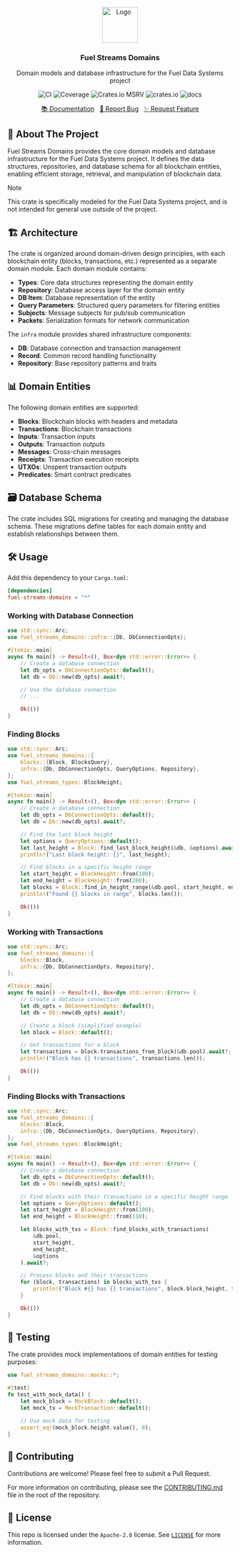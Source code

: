 <br/>
<div align="center">
    <a href="https://github.com/fuellabs/data-systems">
        <img src="https://fuellabs.notion.site/image/https%3A%2F%2Fprod-files-secure.s3.us-west-2.amazonaws.com%2F9ff3607d-8974-46e8-8373-e2c96344d6ff%2F81a0a0d9-f3c7-4ccb-8af5-40ca8a4140f9%2FFUEL_Symbol_Circle_Green_RGB.png?table=block&id=cb8fc88a-4fc3-4f28-a974-9c318a65a2c6&spaceId=9ff3607d-8974-46e8-8373-e2c96344d6ff&width=2000&userId=&cache=v2" alt="Logo" width="80" height="80">
    </a>
    <h3 align="center">Fuel Streams Domains</h3>
    <p align="center">
        Domain models and database infrastructure for the Fuel Data Systems project
    </p>
    <p align="center">
        <a href="https://github.com/FuelLabs/data-systems/actions/workflows/ci.yaml" style="text-decoration: none;">
            <img src="https://github.com/FuelLabs/data-systems/actions/workflows/ci.yaml/badge.svg?branch=main" alt="CI">
        </a>
        <a href="https://codecov.io/gh/FuelLabs/data-systems" style="text-decoration: none;">
            <img src="https://codecov.io/gh/FuelLabs/data-systems/graph/badge.svg?token=1zna00scwj" alt="Coverage">
        </a>
        <a href="https://crates.io/crates/fuel-streams-domains" style="text-decoration: none;">
            <img alt="Crates.io MSRV" src="https://img.shields.io/crates/msrv/fuel-streams-domains">
        </a>
        <a href="https://crates.io/crates/fuel-streams-domains" style="text-decoration: none;">
            <img src="https://img.shields.io/crates/v/fuel-streams-domains?label=latest" alt="crates.io">
        </a>
        <a href="https://docs.rs/fuel-streams-domains/" style="text-decoration: none;">
            <img src="https://docs.rs/fuel-streams-domains/badge.svg" alt="docs">
        </a>
    </p>
    <p align="center">
        <a href="https://docs.rs/fuel-streams-domains">📚 Documentation</a>
        <span>&nbsp;</span>
        <a href="https://github.com/fuellabs/data-systems/issues/new?labels=bug&template=bug-report---.md">🐛 Report Bug</a>
        <span>&nbsp;</span>
        <a href="https://github.com/fuellabs/data-systems/issues/new?labels=enhancement&template=feature-request---.md">✨ Request Feature</a>
    </p>
</div>

## 📝 About The Project

Fuel Streams Domains provides the core domain models and database infrastructure for the Fuel Data Systems project. It defines the data structures, repositories, and database schema for all blockchain entities, enabling efficient storage, retrieval, and manipulation of blockchain data.

> [!NOTE]
> This crate is specifically modeled for the Fuel Data Systems project, and is not intended for general use outside of the project.

## 🏗️ Architecture

The crate is organized around domain-driven design principles, with each blockchain entity (blocks, transactions, etc.) represented as a separate domain module. Each domain module contains:

- **Types**: Core data structures representing the domain entity
- **Repository**: Database access layer for the domain entity
- **DB Item**: Database representation of the entity
- **Query Parameters**: Structured query parameters for filtering entities
- **Subjects**: Message subjects for pub/sub communication
- **Packets**: Serialization formats for network communication

The `infra` module provides shared infrastructure components:

- **DB**: Database connection and transaction management
- **Record**: Common record handling functionality
- **Repository**: Base repository patterns and traits

## 📊 Domain Entities

The following domain entities are supported:

- **Blocks**: Blockchain blocks with headers and metadata
- **Transactions**: Blockchain transactions
- **Inputs**: Transaction inputs
- **Outputs**: Transaction outputs
- **Messages**: Cross-chain messages
- **Receipts**: Transaction execution receipts
- **UTXOs**: Unspent transaction outputs
- **Predicates**: Smart contract predicates

## 🗃️ Database Schema

The crate includes SQL migrations for creating and managing the database schema. These migrations define tables for each domain entity and establish relationships between them.

## 🛠️ Usage

Add this dependency to your `Cargo.toml`:

```toml
[dependencies]
fuel-streams-domains = "*"
```

### Working with Database Connection

```rust
use std::sync::Arc;
use fuel_streams_domains::infra::{Db, DbConnectionOpts};

#[tokio::main]
async fn main() -> Result<(), Box<dyn std::error::Error>> {
    // Create a database connection
    let db_opts = DbConnectionOpts::default();
    let db = Db::new(db_opts).await?;

    // Use the database connection
    // ...

    Ok(())
}
```

### Finding Blocks

```rust
use std::sync::Arc;
use fuel_streams_domains::{
    blocks::{Block, BlocksQuery},
    infra::{Db, DbConnectionOpts, QueryOptions, Repository},
};
use fuel_streams_types::BlockHeight;

#[tokio::main]
async fn main() -> Result<(), Box<dyn std::error::Error>> {
    // Create a database connection
    let db_opts = DbConnectionOpts::default();
    let db = Db::new(db_opts).await?;

    // Find the last block height
    let options = QueryOptions::default();
    let last_height = Block::find_last_block_height(&db, &options).await?;
    println!("Last block height: {}", last_height);

    // Find blocks in a specific height range
    let start_height = BlockHeight::from(100);
    let end_height = BlockHeight::from(200);
    let blocks = Block::find_in_height_range(&db.pool, start_height, end_height, &options).await?;
    println!("Found {} blocks in range", blocks.len());

    Ok(())
}
```

### Working with Transactions

```rust
use std::sync::Arc;
use fuel_streams_domains::{
    blocks::Block,
    infra::{Db, DbConnectionOpts, Repository},
};

#[tokio::main]
async fn main() -> Result<(), Box<dyn std::error::Error>> {
    // Create a database connection
    let db_opts = DbConnectionOpts::default();
    let db = Db::new(db_opts).await?;

    // Create a block (simplified example)
    let block = Block::default();

    // Get transactions for a block
    let transactions = block.transactions_from_block(&db.pool).await?;
    println!("Block has {} transactions", transactions.len());

    Ok(())
}
```

### Finding Blocks with Transactions

```rust
use std::sync::Arc;
use fuel_streams_domains::{
    blocks::Block,
    infra::{Db, DbConnectionOpts, QueryOptions, Repository},
};
use fuel_streams_types::BlockHeight;

#[tokio::main]
async fn main() -> Result<(), Box<dyn std::error::Error>> {
    // Create a database connection
    let db_opts = DbConnectionOpts::default();
    let db = Db::new(db_opts).await?;

    // Find blocks with their transactions in a specific height range
    let options = QueryOptions::default();
    let start_height = BlockHeight::from(100);
    let end_height = BlockHeight::from(110);

    let blocks_with_txs = Block::find_blocks_with_transactions(
        &db.pool,
        start_height,
        end_height,
        &options
    ).await?;

    // Process blocks and their transactions
    for (block, transactions) in blocks_with_txs {
        println!("Block #{} has {} transactions", block.block_height, transactions.len());
    }

    Ok(())
}
```

## 🧪 Testing

The crate provides mock implementations of domain entities for testing purposes:

```rust
use fuel_streams_domains::mocks::*;

#[test]
fn test_with_mock_data() {
    let mock_block = MockBlock::default();
    let mock_tx = MockTransaction::default();

    // Use mock data for testing
    assert_eq!(mock_block.height.value(), 0);
}
```

## 🤝 Contributing

Contributions are welcome! Please feel free to submit a Pull Request.

For more information on contributing, please see the [CONTRIBUTING.md](../../CONTRIBUTING.md) file in the root of the repository.

## 📜 License

This repo is licensed under the `Apache-2.0` license. See [`LICENSE`](../../LICENSE) for more information.
